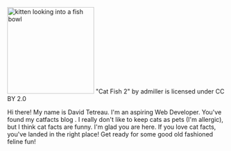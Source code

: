 <img src="https://live.staticflickr.com/3313/3481540500_c846c62863_b.jpg" width="200" alt="kitten looking into a fish bowl"/>
"Cat Fish 2" by admiller is licensed under CC BY 2.0

Hi there! My name is David Tetreau. I'm an aspiring Web Developer. You've found my catfacts blog . I really don't like to keep cats as pets (I'm allergic), but I think cat facts are funny. I'm glad you are here. If you love cat facts, you've landed in the right place! Get ready for some good old fashioned feline fun!

